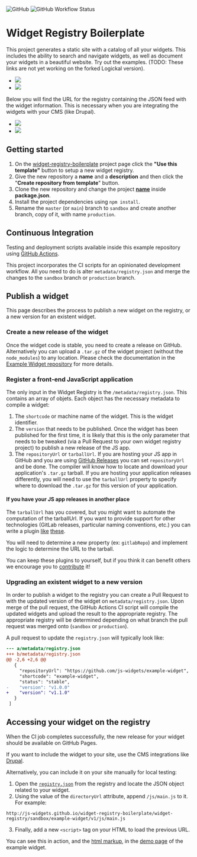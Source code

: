![GitHub](https://img.shields.io/github/license/js-widgets/widget-registry-boilerplate?style=flat-square) ![GitHub Workflow Status](https://img.shields.io/github/workflow/status/js-widgets/widget-registry-boilerplate/Publish%20Registry?style=flat-square)

# Widget Registry Boilerplate

This project generates a static site with a catalog of all your widgets. This includes the ability
to search and navigate widgets, as well as document your widgets in a beautiful website. Try out the
examples. (TODO: These links are not yet working on the forked Logickal version).

- [![](https://img.shields.io/badge/sandbox-catalog-success?style=flat-square&logo=html5)](https://js-widgets.github.io/widget-registry-boilerplate/catalog/sandbox)
- [![](https://img.shields.io/badge/production-catalog-success?style=flat-square&logo=html5)](https://js-widgets.github.io/widget-registry-boilerplate/catalog/production)

Below you will find the URL for the registry containing the JSON feed with the widget information.
This is necessary when you are integrating the widgets with your CMS (like Drupal).

- [![](https://img.shields.io/badge/sandbox-registry-success?style=flat-square&logo=json)](https://logickal.github.io/widget-registry-boilerplate-test/widget-registry/sandbox/registry.json)
- [![](https://img.shields.io/badge/production-registry-success?style=flat-square&logo=json)](https://logickal.github.io/widget-registry-boilerplate-test/widget-registry/production/registry.json)

## Getting started

1. On the [widget-registry-boilerplate](https://github.com/js-widgets/widget-registry-boilerplate) project page click the **"Use this template"** button to setup a new widget registry.
2. Give the new repository a **name** and a **description** and then click the "**Create repository from template**" button.
3. Clone the new repository and change the project [**name**](https://github.com/js-widgets/widget-registry-boilerplate/blob/master/package.json#L2) inside **package.json**.
4. Install the project dependencies using `npm install`.
5. Rename the `master` (or `main`) branch to `sandbox` and create another branch, copy of it, with name `production`.

## Continuous Integration

Testing and deployment scripts available inside this example repository using [GitHub Actions](https://github.com/features/actions).

This project incorporates the CI scripts for an opinionated development workflow. All you need to do is alter `metadata/registry.json` and merge the changes to the `sandbox` branch or `production` branch.

## Publish a widget

This page describes the process to publish a new widget on the registry, or a new version for an existent widget.

### Create a new release of the widget

Once the widget code is stable, you need to create a release on GitHub. Alternatively you can upload a `.tar.gz` of the widget project (without the `node_modules`) to any location. Please check the documentation in the [Example Widget repository](https://github.com/js-widgets/example-widget) for more details.

### Register a front-end JavaScript application

The only input in the Widget Registry is the `/metadata/registry.json`. This contains an array of objets. Each object has the necessary metadata to compile a widget:

1. The `shortcode` or machine name of the widget. This is the widget identifier.
1. The `version` that needs to be published. Once the widget has been published for the first time, it is likely that this is the only parameter that needs to be tweaked (via a Pull Request to your own widget registry project) to publish a new release of the JS app.
1. The `repositoryUrl` or `tarballUrl`. If you are hosting your JS app in GitHub and you are using [GitHub Releases](https://developer.github.com/v3/repos/releases) you can set `repositoryUrl` and be done. The compiler will know how to locate and download your application's `.tar.gz` tarball. If you are hosting your application releases differently, you will need to use the `tarballUrl` property to specify where to download the `.tar.gz` for this version of your application.

#### If you have your JS app releases in another place

The `tarballUrl` has you covered, but you might want to automate the computation of the tarballUrl. If you want to provide support for other technologies (GitLab releases, particular naming conventions, etc.) you can write a plugin [like](https://github.com/js-widgets/js-widgets/tree/master/packages/js-widgets-ingestion-gh-releases) [these](https://github.com/js-widgets/js-widgets/tree/master/packages/js-widgets-ingestion-tarball).

You will need to determine a new property (ex: `gitlabRepo`) and implement the logic to determine the URL to the tarball.

You can keep these plugins to yourself, but if you think it can benefit others we encourage you to [contribute](https://github.com/js-widgets/js-widgets/blob/master/CONTRIBUTE.md) it!

### Upgrading an existent widget to a new version

In order to publish a widget to the registry you can create a Pull Request to with the updated
version of the widget on `metadata/registry.json`. Upon merge of the pull request, the GitHub
Actions CI script will compile the updated widgets and upload the result to the appropriate
registry. The appropriate registry will be determined depending on what branch the pull request was
merged onto (`sandbox` or `production`).

A pull request to update the `registry.json` will typically look like:

```diff
--- a/metadata/registry.json
+++ b/metadata/registry.json
@@ -2,6 +2,6 @@
   {
     "repositoryUrl": "https://github.com/js-widgets/example-widget",
     "shortcode": "example-widget",
     "status": "stable",
-    "version": "v1.0.0"
+    "version": "v1.1.0"
   }
 ]
```

## Accessing your widget on the registry

When the CI job completes successfully, the new release for your widget should be available on GitHub Pages.

If you want to include the widget to your site, use the CMS integrations like [Drupal](https://drupal.org/project/widget_instance).

Alternatively, you can include it on your site manually for local testing:

1. Open the [`registry.json`](https://js-widgets.github.io/widget-registry-boilerplate/widget-registry/sandbox/registry.json) from the registry and locate the JSON object related to your widget.
2. Using the value of the `directoryUrl` attribute, append `/js/main.js` to it. For example:

```
http://js-widgets.github.io/widget-registry-boilerplate/widget-registry/sandbox/example-widget/v1/js/main.js
```

3. Finally, add a new `<script>` tag on your HTML to load the previous URL.

You can see this in action, and the [html markup](https://github.com/js-widgets/example-widget/blob/master/public/index.html), in the [demo page](https://js-widgets.github.io/example-widget/index.html) of the example widget.
